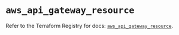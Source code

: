 # `aws_api_gateway_resource`

Refer to the Terraform Registry for docs: [`aws_api_gateway_resource`](https://registry.terraform.io/providers/hashicorp/aws/5.75.0/docs/resources/api_gateway_resource).
